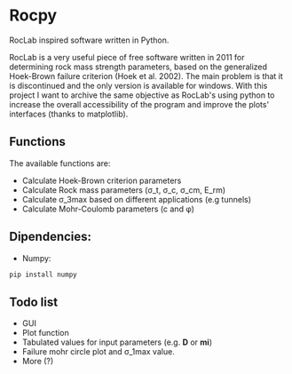 # Rocpy

RocLab inspired software written in Python.

RocLab is a very useful piece of free software written in 2011 for determining rock mass strength parameters, based on the generalized Hoek-Brown failure criterion (Hoek
et al. 2002). The main problem is that it is discontinued and the only version is available for windows. With this project I want to archive the same objective as RocLab's using python to increase the overall accessibility of the program and improve the plots' interfaces (thanks to matplotlib). 

## Functions

The available functions are:

+ Calculate Hoek-Brown criterion parameters
+ Calculate Rock mass parameters (σ_t, σ_c, σ_cm, E_rm)
+ Calculate σ_3max based on different applications (e.g tunnels)
+ Calculate Mohr-Coulomb parameters (c and φ)


## Dipendencies:

+ Numpy:

```python
pip install numpy
```


## Todo list

+ GUI
+ Plot function
+ Tabulated values for input parameters (e.g. **D** or **mi**)
+ Failure mohr circle plot and σ_1max value.
+ More (?)


